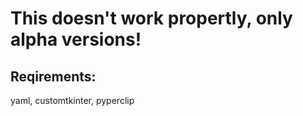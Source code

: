 # This doesn't work propertly, only alpha versions!

## Reqirements:
yaml, customtkinter, pyperclip

